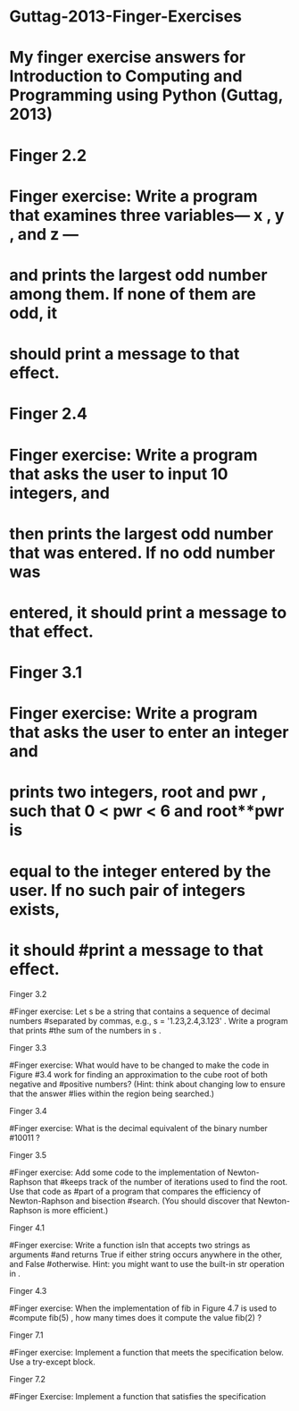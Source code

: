 # Guttag-2013-Finger-Exercises


# My finger exercise answers for Introduction to Computing and Programming using Python (Guttag, 2013)

# Finger 2.2
# Finger exercise: Write a program that examines three variables— x , y , and z — 
# and prints the largest odd number among them. If none of them are odd, it 
# should print a message to that effect.

# Finger 2.4
# Finger exercise: Write a program that asks the user to input 10 integers, and
# then prints the largest odd number that was entered. If no odd number was 
# entered, it should print a message to that effect.

# Finger 3.1
# Finger exercise: Write a program that asks the user to enter an integer and
# prints two integers, root and pwr , such that 0 < pwr < 6 and root**pwr is 
# equal to the integer entered by the user. If no such pair of integers exists,
# it should #print a message to that effect.



Finger 3.2

#Finger exercise: Let s be a string that contains a sequence of decimal numbers #separated by commas, e.g., s = '1.23,2.4,3.123' . Write a program that prints #the sum of the numbers in s .

Finger 3.3

#Finger exercise: What would have to be changed to make the code in Figure #3.4 work for finding an approximation to the cube root of both negative and #positive numbers? (Hint: think about changing low to ensure that the answer #lies within the region being searched.)

Finger 3.4

#Finger exercise: What is the decimal equivalent of the binary number #10011 ?

Finger 3.5

#Finger exercise: Add some code to the implementation of Newton-Raphson that #keeps track of the number of iterations used to find the root. Use that code as #part of a program that compares the efficiency of Newton-Raphson and bisection #search. (You should discover that Newton-Raphson is more efficient.)

Finger 4.1

#Finger exercise: Write a function isIn that accepts two strings as arguments #and returns True if either string occurs anywhere in the other, and False #otherwise. Hint: you might want to use the built-in str operation in .

Finger 4.3

#Finger exercise: When the implementation of fib in Figure 4.7 is used to #compute fib(5) , how many times does it compute the value fib(2) ?

Finger 7.1

#Finger exercise: Implement a function that meets the specification below. Use a try-except block.

Finger 7.2

#Finger Exercise: Implement a function that satisfies the specification

